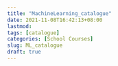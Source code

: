 ```yaml
---
title: "MachineLearning_catalogue"
date: 2021-11-08T16:42:13+08:00
lastmod:
tags: [catalogue]
categories: [School Courses]
slug: ML_catalogue
draft: true
---
```


